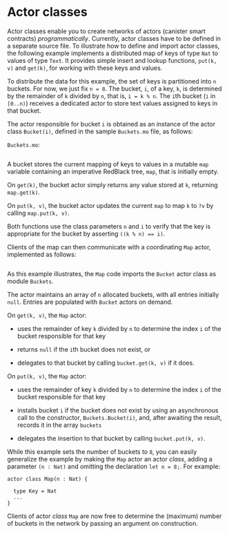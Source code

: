 # Actor classes

Actor classes enable you to create networks of actors (canister smart contracts) *programmatically*. Currently, actor classes have to be defined in a separate source file. To illustrate how to define and import actor classes, the following example implements a distributed map of keys of type `Nat` to values of type `Text`. It provides simple insert and lookup functions, `put(k, v)` and `get(k)`, for working with these keys and values.

To distribute the data for this example, the set of keys is partitioned into `n` buckets. For now, we just fix `n = 8`. The bucket, `i`, of a key, `k`, is determined by the remainder of `k` divided by `n`, that is, `i = k % n`. The `i`th bucket (`i` in `[0..n)`) receives a dedicated actor to store text values assigned to keys in that bucket.

The actor responsible for bucket `i` is obtained as an instance of the actor class `Bucket(i)`, defined in the sample `Buckets.mo` file, as follows:

`Buckets.mo`:

``` motoko name=Buckets file=./examples/Buckets.mo
```

A bucket stores the current mapping of keys to values in a mutable `map` variable containing an imperative RedBlack tree, `map`, that is initially empty.

On `get(k)`, the bucket actor simply returns any value stored at `k`, returning `map.get(k)`.

On `put(k, v)`, the bucket actor updates the current `map` to map `k` to `?v` by calling `map.put(k, v)`.

Both functions use the class parameters `n` and `i` to verify that the key is appropriate for the bucket by asserting `((k % n) == i)`.

Clients of the map can then communicate with a coordinating `Map` actor, implemented as follows:

``` motoko include=Buckets file=./examples/Map.mo
```

As this example illustrates, the `Map` code imports the `Bucket` actor class as module `Buckets`.

The actor maintains an array of `n` allocated buckets, with all entries initially `null`. Entries are populated with `Bucket` actors on demand.

On `get(k, v)`, the `Map` actor:

-   uses the remainder of key `k` divided by `n` to determine the index `i` of the bucket responsible for that key

-   returns `null` if the `i`th bucket does not exist, or

-   delegates to that bucket by calling `bucket.get(k, v)` if it does.

On `put(k, v)`, the `Map` actor:

-   uses the remainder of key `k` divided by `n` to determine the index `i` of the bucket responsible for that key

-   installs bucket `i` if the bucket does not exist by using an asynchronous call to the constructor, `Buckets.Bucket(i)`, and, after awaiting the result, records it in the array `buckets`

-   delegates the insertion to that bucket by calling `bucket.put(k, v)`.

While this example sets the number of buckets to `8`, you can easily generalize the example by making the `Map` actor an actor *class*, adding a parameter `(n : Nat)` and omitting the declaration `let n = 8;`. For example:

``` motoko no-repl
actor class Map(n : Nat) {

  type Key = Nat
  ...
}
```

Clients of actor *class* `Map` are now free to determine the (maximum) number of buckets in the network by passing an argument on construction.
